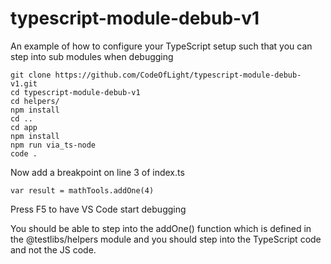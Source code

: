 # typescript-module-debub-v1
An example of how to configure your TypeScript setup such that you can step into sub modules when debugging

```
git clone https://github.com/CodeOfLight/typescript-module-debub-v1.git
cd typescript-module-debub-v1
cd helpers/
npm install
cd ..
cd app
npm install
npm run via_ts-node
code .
```

Now add a breakpoint on line 3 of index.ts


```
var result = mathTools.addOne(4)

```

Press F5 to have VS Code start debugging 

You should be able to step into the addOne() function which is defined in the @testlibs/helpers module and you should step into the TypeScript code and not the JS code. 

